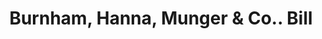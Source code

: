 ---
doi: 10.7916/D8TX4SKF
date_other: '1890'
date_other_textual: 1890-1899
form: printed ephemera
genre:
- Invoices
name:
- Burnham, Hanna, Munger & Co.
object_in_context_url: https://biggert.cul.columbia.edu/items/view/ave_biggert_01880
subject_hierarchical_geographic:
- Kansas City, Missouri, United States
- Detroit, Michigan, United States
subject_name:
- Burnham, Hanna, Munger & Co.
title: Burnham, Hanna, Munger & Co.. Bill
sort_title: Burnham, Hanna, Munger & Co.. Bill
call_number: ave_biggert_01880
coordinates:
- 39.099722222222226,-94.57833333333333
- 42.331388888888895,-83.04583333333333
pid: ave_biggert_01880
identifiers: ave_biggert_01880
thumbnail: https://derivativo-2.library.columbia.edu/iiif/2/ldpd:490611/full/!256,256/0/native.jpg
permalink: /biggert/ave_biggert_01880/
layout: iiif-image-page
---